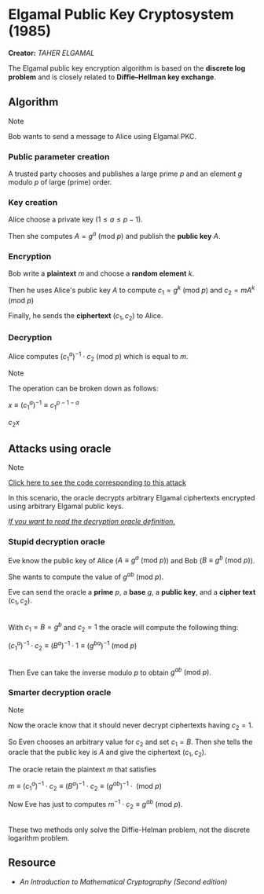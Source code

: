 # Elgamal Public Key Cryptosystem (1985)

**Creator:** *TAHER ELGAMAL*

The Elgamal public key encryption algorithm is based on the **discrete log problem** and is closely related to **Diﬃe–Hellman key exchange**.

## Algorithm

> [!NOTE] 
> Bob wants to send a message to Alice using Elgamal PKC.

### Public parameter creation

A trusted party chooses and publishes a large prime $p$ and an element $g$ modulo $p$ of large (prime) order.

### Key creation

Alice choose a private key ($1\le a \le p-1$).

Then she computes $A = g^a\text{ (mod }p\text{)}$ and publish the **public key** $A$.

### Encryption

Bob write a **plaintext** $m$ and choose a **random element** $k$.

Then he uses Alice's public key $A$ to compute $c_1=g^k\text{ (mod }p\text{)}$ and $c_2=mA^k\text{ (mod }p\text{)}$

Finally, he sends the **ciphertext** $(c_1,c_2)$ to Alice.

### Decryption

Alice computes $(c_1^a)^{-1}\cdot c_2\text{ (mod }p\text{)}$ which is equal to $m$.

> [!NOTE] 
> The operation can be broken down as follows:
> 
> $x\equiv (c_1^a)^{-1}\equiv c_1^{p-1-a}$
>
> $c_2x$


## Attacks using oracle

> [!NOTE] 
> [Click here to see the code corresponding to this attack](./ElGamalAttack.py)

In this scenario, the oracle decrypts arbitrary Elgamal ciphertexts encrypted using arbitrary Elgamal public keys.

[*If you want to read the decryption oracle definition.*](../../Attacks/README.md#decryption-oracle)

### Stupid decryption oracle

Eve know the public key of Alice ($A\equiv g^a\text{ (mod }p\text{)}$) and Bob ($B\equiv g^b\text{ (mod }p\text{)}$).

She wants to compute the value of $g^{ab}\text{ (mod }p\text{)}$.

Eve can send the oracle a **prime** $p$, a **base** $g$, a **public key**, and a **cipher text** $(c_1,c_2)$.

\
With $c_1=B=g^b$ and $c_2=1$ the oracle will compute the following thing: 

$(c_1^a)^{-1}\cdot c_2 \equiv (B^a)^{-1}\cdot 1 \equiv (g^{ba})^{-1} \text{ (mod } p\text{)}$

\
Then Eve can take the inverse modulo $p$ to obtain $g^{ab}\text{ (mod }p\text{)}$.

### Smarter decryption oracle

> [!NOTE] 
> Now the oracle know that it should never decrypt ciphertexts having $c_2=1$.

So Even chooses an arbitrary value for $c_2$ and set $c_1=B$. Then she tells the oracle that the public key is $A$ and give the ciphertext $(c_1,c_2)$.

The oracle retain the plaintext $m$ that satisfies

$m\equiv(c_1^a)^{-1}\cdot c_2\equiv(B^a)^{-1}\cdot c_2 \equiv (g^{ab})^{-1}\cdot\text{ (mod }p\text{)}$

Now Eve has just to computes $m^{-1}\cdot c_2\equiv g^{ab}\text{ (mod }p\text{)}$.

\
These two methods only solve the Diffie-Helman problem, not the discrete logarithm problem.

## Resource

- *An Introduction to Mathematical Cryptography (Second edition)*